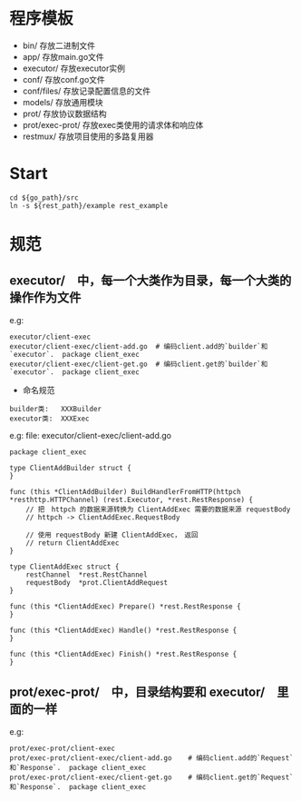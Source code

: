 # 程序模板
- bin/ 存放二进制文件
- app/ 存放main.go文件
- executor/ 存放executor实例
- conf/ 存放conf.go文件
- conf/files/ 存放记录配置信息的文件
- models/ 存放通用模块
- prot/ 存放协议数据结构
- prot/exec-prot/ 存放exec类使用的请求体和响应体
- restmux/ 存放项目使用的多路复用器

# Start
```shell
cd ${go_path}/src
ln -s ${rest_path}/example rest_example
```

# 规范
## executor/　中，每一个大类作为目录，每一个大类的操作作为文件
e.g:
```
executor/client-exec		
executor/client-exec/client-add.go	# 编码client.add的`builder`和`executor`.  package client_exec
executor/client-exec/client-get.go	# 编码client.get的`builder`和`executor`.  package client_exec
```
- 命名规范
```
builder类:   XXXBuilder
executor类:  XXXExec
```
e.g: 
file: executor/client-exec/client-add.go
```golang
package client_exec

type ClientAddBuilder struct {
}

func (this *ClientAddBuilder) BuildHandlerFromHTTP(httpch *resthttp.HTTPChannel) (rest.Executor, *rest.RestResponse) {
	// 把　httpch 的数据来源转换为 ClientAddExec 需要的数据来源 requestBody
	// httpch -> ClientAddExec.RequestBody
	
	// 使用 requestBody 新建 ClientAddExec，　返回
	// return ClientAddExec
}

type ClientAddExec struct {
	restChannel  *rest.RestChannel
	requestBody  *prot.ClientAddRequest
}

func (this *ClientAddExec) Prepare() *rest.RestResponse {
}

func (this *ClientAddExec) Handle() *rest.RestResponse {
}

func (this *ClientAddExec) Finish() *rest.RestResponse {
}
```

## prot/exec-prot/　中，目录结构要和 executor/　里面的一样
e.g:
```
prot/exec-prot/client-exec		
prot/exec-prot/client-exec/client-add.go	# 编码client.add的`Request`和`Response`.  package client_exec
prot/exec-prot/client-exec/client-get.go	# 编码client.get的`Request`和`Response`.  package client_exec
```